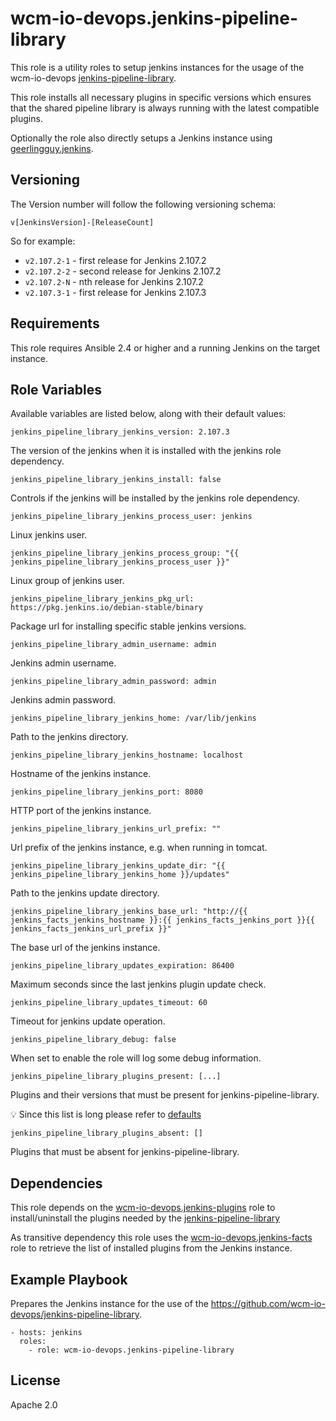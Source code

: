 # wcm-io-devops.jenkins-pipeline-library

This role is a utility roles to setup jenkins instances for the usage of
the wcm-io-devops
[jenkins-pipeline-library](https://github.com/wcm-io-devops/jenkins-pipeline-library).

This role installs all necessary plugins in specific versions which
ensures that the shared pipeline library is always running with the
latest compatible plugins.

Optionally the role also directly setups a Jenkins instance using [geerlingguy.jenkins](https://github.com/geerlingguy/ansible-role-jenkins).

## Versioning

The Version number will follow the following versioning schema:

`v[JenkinsVersion]-[ReleaseCount]`

So for example:
* `v2.107.2-1` - first release for Jenkins 2.107.2
* `v2.107.2-2` - second release for Jenkins 2.107.2
* `v2.107.2-N` - nth release for Jenkins 2.107.2
* `v2.107.3-1` - first release for Jenkins 2.107.3

## Requirements

This role requires Ansible 2.4 or higher and a running Jenkins on the
target instance.

## Role Variables

Available variables are listed below, along with their default values:

    jenkins_pipeline_library_jenkins_version: 2.107.3

The version of the jenkins when it is installed with the jenkins role dependency.

    jenkins_pipeline_library_jenkins_install: false

Controls if the jenkins will be installed by the jenkins role dependency.

    jenkins_pipeline_library_jenkins_process_user: jenkins

Linux jenkins user.

    jenkins_pipeline_library_jenkins_process_group: "{{ jenkins_pipeline_library_jenkins_process_user }}"

Linux group of jenkins user.

    jenkins_pipeline_library_jenkins_pkg_url: https://pkg.jenkins.io/debian-stable/binary

Package url for installing specific stable jenkins versions.

    jenkins_pipeline_library_admin_username: admin

Jenkins admin username.

    jenkins_pipeline_library_admin_password: admin

Jenkins admin password.

    jenkins_pipeline_library_jenkins_home: /var/lib/jenkins

Path to the jenkins directory.

    jenkins_pipeline_library_jenkins_hostname: localhost

Hostname of the jenkins instance.

    jenkins_pipeline_library_jenkins_port: 8080

HTTP port of the jenkins instance.

    jenkins_pipeline_library_jenkins_url_prefix: ""

Url prefix of the jenkins instance, e.g. when running in tomcat.

    jenkins_pipeline_library_jenkins_update_dir: "{{ jenkins_pipeline_library_jenkins_home }}/updates"

Path to the jenkins update directory.

    jenkins_pipeline_library_jenkins_base_url: "http://{{ jenkins_facts_jenkins_hostname }}:{{ jenkins_facts_jenkins_port }}{{ jenkins_facts_jenkins_url_prefix }}"

The base url of the jenkins instance.

    jenkins_pipeline_library_updates_expiration: 86400

Maximum seconds since the last jenkins plugin update check.

    jenkins_pipeline_library_updates_timeout: 60

Timeout for jenkins update operation.

    jenkins_pipeline_library_debug: false

When set to enable the role will log some debug information.

    jenkins_pipeline_library_plugins_present: [...]

Plugins and their versions that must be present for
jenkins-pipeline-library.

:bulb: Since this list is long please refer to
[defaults](defaults/main.yaml)

    jenkins_pipeline_library_plugins_absent: []

Plugins that must be absent for jenkins-pipeline-library.

## Dependencies

This role depends on the
[wcm-io-devops.jenkins-plugins](https://github.com/wcm-io-devops/ansible-jenkins-plugins)
role to install/uninstall the plugins needed by the
[jenkins-pipeline-library](https://github.com/wcm-io-devops/jenkins-pipeline-library)

As transitive dependency this role uses the
[wcm-io-devops.jenkins-facts](https://github.com/wcm-io-devops/ansible-jenkins-facts)
role to retrieve the list of installed plugins from the Jenkins
instance.

## Example Playbook

Prepares the Jenkins instance for the use of the
https://github.com/wcm-io-devops/jenkins-pipeline-library.

	- hosts: jenkins
	  roles:
	    - role: wcm-io-devops.jenkins-pipeline-library

## License

Apache 2.0
